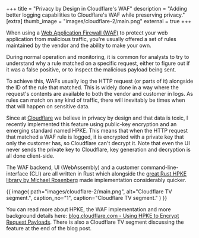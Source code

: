+++
title = "Privacy by Design in Cloudflare's WAF"
description = "Adding better logging capabilities to Cloudflare's WAF while preserving privacy."
[extra]
thumb_image = "images/cloudflare-2/main.png"
external = true
+++

When using a [Web Application Firewall (WAF)](https://en.wikipedia.org/wiki/Web_application_firewall) to protect your web application from malicious traffic, you're usually offered a set of rules maintained by the vendor and the ability to make your own.

During normal operation and monitoring, it is common for analysts to try to understand why a rule matched on a specific request, either to figure out if it was a false positive, or to inspect the malicious payload being sent.

To achieve this, WAFs usually log the HTTP request (or parts of it) alongside the ID of the rule that matched. This is widely done in a way where the request's contents are available to both the vendor and customer in logs. As rules can match on any kind of traffic, there will inevitably be times when that will happen on sensitive data.

Since at [Cloudflare](https://www.cloudflare.com) we believe in privacy by design and that data is toxic, I recently implemented this feature using public-key encryption and an emerging standard named HPKE. This means that when the HTTP request that matched a WAF rule is logged, it is encrypted with a private key that only the customer has, so Cloudflare can't decrypt it. Note that even the UI never sends the private key to Cloudflare, key generation and decryption is all done client-side.

The WAF backend, UI (WebAssembly) and a customer command-line-interface (CLI) are all written in Rust which alongside the [great Rust HPKE library by Michael Rosenberg](https://github.com/rozbb/rust-hpke) made implementation considerably quicker.

{{ image(
    path="images/cloudflare-2/main.png",
    alt="Cloudflare TV segment.",
    caption_no="1",
    caption="Cloudflare TV segment."
) }}

You can read more about HPKE, the WAF implementation and more background details here: [blog.cloudflare.com - Using HPKE to Encrypt Request Payloads](https://blog.cloudflare.com/using-hpke-to-encrypt-request-payloads/). There is also a Cloudflare TV segment discussing the feature at the end of the blog post.
